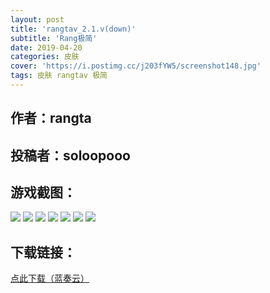 ```yaml
---
layout: post
title: 'rangtav_2.1.v(down)'
subtitle: 'Rang极简'
date: 2019-04-20
categories: 皮肤
cover: 'https://i.postimg.cc/j203fYW5/screenshot148.jpg'
tags: 皮肤 rangtav 极简
---
```


## 作者：rangta

## 投稿者：soloopooo

## 游戏截图：

<img src="https://i.postimg.cc/Xv1TpPcG/screenshot143.jpg">

<img src="https://i.postimg.cc/PxB9M87d/screenshot144.jpg">

<img src="https://i.postimg.cc/Prn0pYZ4/screenshot145.jpg">

<img src="https://i.postimg.cc/GmcNzRXT/screenshot146.jpg">

<img src="https://i.postimg.cc/7LRWx2wS/screenshot147.jpg">

<img src="https://i.postimg.cc/j203fYW5/screenshot148.jpg">

<img src="https://i.postimg.cc/K8vqBNYn/screenshot149.jpg">




## 下载链接：

[点此下载（蓝奏云）](https://www.lanzous.com/i3ssm5g)